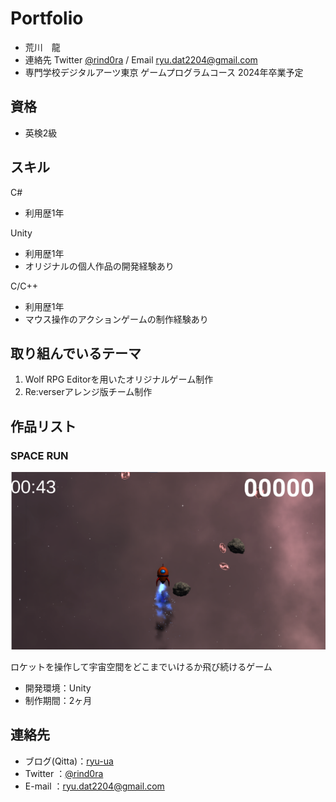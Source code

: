 # Portfolio

- 荒川　龍
- 連絡先 Twitter [@rind0ra](https://twitter.com/rind0ra) / Email [ryu.dat2204@gmail.com](mailto:ryu.dat2204@gmail.com)
- 専門学校デジタルアーツ東京 ゲームプログラムコース 2024年卒業予定

## 資格
- 英検2級




## スキル
C#
 - 利用歴1年
 

Unity
 - 利用歴1年
  - オリジナルの個人作品の開発経験あり

C/C++
 - 利用歴1年
 - マウス操作のアクションゲームの制作経験あり  


## 取り組んでいるテーマ
1. Wolf RPG Editorを用いたオリジナルゲーム制作
1. Re:verserアレンジ版チーム制作

## 作品リスト

### SPACE RUN

![スクリーンショット](img01.png)

ロケットを操作して宇宙空間をどこまでいけるか飛び続けるゲーム
- 開発環境：Unity
- 制作期間：2ヶ月



## 連絡先
- ブログ(Qitta)：[ryu-ua](https://qiita.com/ryu-ua) 
- Twitter ：[@rind0ra](https://twitter.com/rind0ra)
- E-mail ：[ryu.dat2204@gmail.com](mailto:ryu.dat2204@gmail.com)